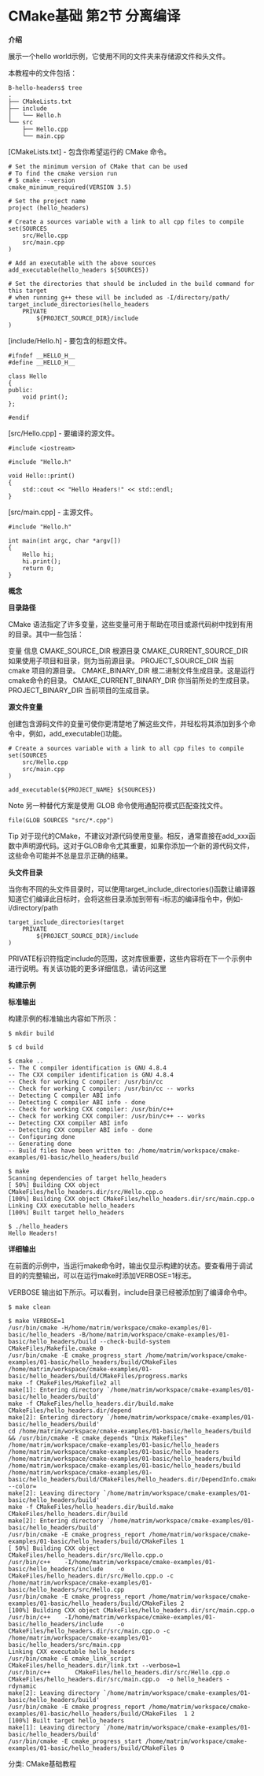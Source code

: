 
# CMake基础 第2节 分离编译 #

**介绍**

展示一个hello world示例，它使用不同的文件夹来存储源文件和头文件。

本教程中的文件包括：

```
B-hello-headers$ tree
.
├── CMakeLists.txt
├── include
│   └── Hello.h
└── src
    ├── Hello.cpp
    └── main.cpp
```

[CMakeLists.txt] - 包含你希望运行的 CMake 命令。

```
# Set the minimum version of CMake that can be used
# To find the cmake version run
# $ cmake --version
cmake_minimum_required(VERSION 3.5)

# Set the project name
project (hello_headers)

# Create a sources variable with a link to all cpp files to compile
set(SOURCES
    src/Hello.cpp
    src/main.cpp
)

# Add an executable with the above sources
add_executable(hello_headers ${SOURCES})

# Set the directories that should be included in the build command for this target
# when running g++ these will be included as -I/directory/path/
target_include_directories(hello_headers
    PRIVATE 
        ${PROJECT_SOURCE_DIR}/include
)
```

[include/Hello.h] - 要包含的标题文件。

```
#ifndef __HELLO_H__
#define __HELLO_H__

class Hello
{
public:
    void print();
};

#endif
```

[src/Hello.cpp] - 要编译的源文件。

```
#include <iostream>

#include "Hello.h"

void Hello::print()
{
    std::cout << "Hello Headers!" << std::endl;
}
```

[src/main.cpp] - 主源文件。

```
#include "Hello.h"

int main(int argc, char *argv[])
{
    Hello hi;
    hi.print();
    return 0;
}
```

**概念**

**目录路径**

CMake 语法指定了许多变量，这些变量可用于帮助在项目或源代码树中找到有用的目录。其中一些包括：

变量	信息
CMAKE_SOURCE_DIR	根源目录
CMAKE_CURRENT_SOURCE_DIR	如果使用子项目和目录，则为当前源目录。
PROJECT_SOURCE_DIR	当前 cmake 项目的源目录。
CMAKE_BINARY_DIR	根二进制文件生成目录。这是运行cmake命令的目录。
CMAKE_CURRENT_BINARY_DIR	你当前所处的生成目录。
PROJECT_BINARY_DIR	当前项目的生成目录。

**源文件变量**

创建包含源码文件的变量可使你更清楚地了解这些文件，并轻松将其添加到多个命令中，例如，add_executable()功能。

```
# Create a sources variable with a link to all cpp files to compile
set(SOURCES
    src/Hello.cpp
    src/main.cpp
)

add_executable(${PROJECT_NAME} ${SOURCES})
```

Note	另一种替代方案是使用 GLOB 命令使用通配符模式匹配查找文件。


    file(GLOB SOURCES "src/*.cpp")

Tip	对于现代的CMake，不建议对源代码使用变量。相反，通常直接在add_xxx函数中声明源代码。这对于GLOB命令尤其重要，如果你添加一个新的源代码文件，这些命令可能并不总是显示正确的结果。

**头文件目录**

当你有不同的头文件目录时，可以使用target_include_directories()函数让编译器知道它们编译此目标时，会将这些目录添加到带有-i标志的编译指令中，例如-i/directory/path

```
target_include_directories(target
    PRIVATE
        ${PROJECT_SOURCE_DIR}/include
)
```

PRIVATE标识符指定include的范围，这对库很重要，这些内容将在下一个示例中进行说明。有关该功能的更多详细信息，请访问这里

**构建示例**

**标准输出**

构建示例的标准输出内容如下所示：

```
$ mkdir build

$ cd build

$ cmake ..
-- The C compiler identification is GNU 4.8.4
-- The CXX compiler identification is GNU 4.8.4
-- Check for working C compiler: /usr/bin/cc
-- Check for working C compiler: /usr/bin/cc -- works
-- Detecting C compiler ABI info
-- Detecting C compiler ABI info - done
-- Check for working CXX compiler: /usr/bin/c++
-- Check for working CXX compiler: /usr/bin/c++ -- works
-- Detecting CXX compiler ABI info
-- Detecting CXX compiler ABI info - done
-- Configuring done
-- Generating done
-- Build files have been written to: /home/matrim/workspace/cmake-examples/01-basic/hello_headers/build

$ make
Scanning dependencies of target hello_headers
[ 50%] Building CXX object CMakeFiles/hello_headers.dir/src/Hello.cpp.o
[100%] Building CXX object CMakeFiles/hello_headers.dir/src/main.cpp.o
Linking CXX executable hello_headers
[100%] Built target hello_headers

$ ./hello_headers
Hello Headers!
```

**详细输出**

在前面的示例中，当运行make命令时，输出仅显示构建的状态。要查看用于调试目的的完整输出，可以在运行make时添加VERBOSE=1标志。

VERBOSE 输出如下所示。可以看到，include目录已经被添加到了编译命令中。

```
$ make clean

$ make VERBOSE=1
/usr/bin/cmake -H/home/matrim/workspace/cmake-examples/01-basic/hello_headers -B/home/matrim/workspace/cmake-examples/01-basic/hello_headers/build --check-build-system CMakeFiles/Makefile.cmake 0
/usr/bin/cmake -E cmake_progress_start /home/matrim/workspace/cmake-examples/01-basic/hello_headers/build/CMakeFiles /home/matrim/workspace/cmake-examples/01-basic/hello_headers/build/CMakeFiles/progress.marks
make -f CMakeFiles/Makefile2 all
make[1]: Entering directory `/home/matrim/workspace/cmake-examples/01-basic/hello_headers/build'
make -f CMakeFiles/hello_headers.dir/build.make CMakeFiles/hello_headers.dir/depend
make[2]: Entering directory `/home/matrim/workspace/cmake-examples/01-basic/hello_headers/build'
cd /home/matrim/workspace/cmake-examples/01-basic/hello_headers/build && /usr/bin/cmake -E cmake_depends "Unix Makefiles" /home/matrim/workspace/cmake-examples/01-basic/hello_headers /home/matrim/workspace/cmake-examples/01-basic/hello_headers /home/matrim/workspace/cmake-examples/01-basic/hello_headers/build /home/matrim/workspace/cmake-examples/01-basic/hello_headers/build /home/matrim/workspace/cmake-examples/01-basic/hello_headers/build/CMakeFiles/hello_headers.dir/DependInfo.cmake --color=
make[2]: Leaving directory `/home/matrim/workspace/cmake-examples/01-basic/hello_headers/build'
make -f CMakeFiles/hello_headers.dir/build.make CMakeFiles/hello_headers.dir/build
make[2]: Entering directory `/home/matrim/workspace/cmake-examples/01-basic/hello_headers/build'
/usr/bin/cmake -E cmake_progress_report /home/matrim/workspace/cmake-examples/01-basic/hello_headers/build/CMakeFiles 1
[ 50%] Building CXX object CMakeFiles/hello_headers.dir/src/Hello.cpp.o
/usr/bin/c++    -I/home/matrim/workspace/cmake-examples/01-basic/hello_headers/include    -o CMakeFiles/hello_headers.dir/src/Hello.cpp.o -c /home/matrim/workspace/cmake-examples/01-basic/hello_headers/src/Hello.cpp
/usr/bin/cmake -E cmake_progress_report /home/matrim/workspace/cmake-examples/01-basic/hello_headers/build/CMakeFiles 2
[100%] Building CXX object CMakeFiles/hello_headers.dir/src/main.cpp.o
/usr/bin/c++    -I/home/matrim/workspace/cmake-examples/01-basic/hello_headers/include    -o CMakeFiles/hello_headers.dir/src/main.cpp.o -c /home/matrim/workspace/cmake-examples/01-basic/hello_headers/src/main.cpp
Linking CXX executable hello_headers
/usr/bin/cmake -E cmake_link_script CMakeFiles/hello_headers.dir/link.txt --verbose=1
/usr/bin/c++       CMakeFiles/hello_headers.dir/src/Hello.cpp.o CMakeFiles/hello_headers.dir/src/main.cpp.o  -o hello_headers -rdynamic
make[2]: Leaving directory `/home/matrim/workspace/cmake-examples/01-basic/hello_headers/build'
/usr/bin/cmake -E cmake_progress_report /home/matrim/workspace/cmake-examples/01-basic/hello_headers/build/CMakeFiles  1 2
[100%] Built target hello_headers
make[1]: Leaving directory `/home/matrim/workspace/cmake-examples/01-basic/hello_headers/build'
/usr/bin/cmake -E cmake_progress_start /home/matrim/workspace/cmake-examples/01-basic/hello_headers/build/CMakeFiles 0
```

 分类: CMake基础教程